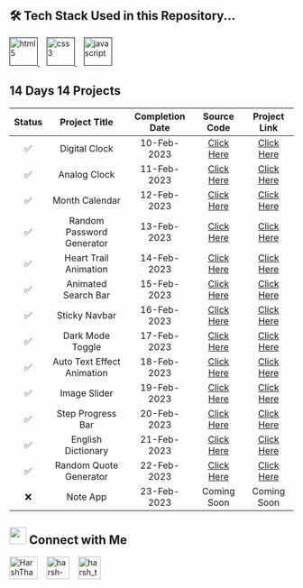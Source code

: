 <!-- <p align="center">
  <a href="https://twitter.com/HarshThakkar971">
    <img alt="Banner" height="100%" width="100%"  src="https://www.linkpicture.com/q/Banner_13.png">
  </a>
</p> -->

## 🛠 Tech Stack Used in this Repository...

<a href="" target="_blank"> <img src="https://camo.githubusercontent.com/c3a116928dc4560b0b08d4b4afe69b34844171f896529cc7572674965f2cd66c/68747470733a2f2f63646e2d69636f6e732d706e672e666c617469636f6e2e636f6d2f3132382f3137342f3137343835342e706e67" alt="html5" height="50" width="50"/> </a>
&nbsp;&nbsp;
<a href="" target="_blank"> <img src="https://camo.githubusercontent.com/19245ec17eda7364486b88211a4f9893001661c78d384430843df7584f30ec4e/68747470733a2f2f63646e2d69636f6e732d706e672e666c617469636f6e2e636f6d2f3132382f3733322f3733323139302e706e67" alt="css3" height="50" width="50"/> </a>
&nbsp;&nbsp;
<a href="" target="_blank"> <img src="https://camo.githubusercontent.com/c5b45f4b07364324947b8a0cb15e93ff32890d94321295fb8254aa06d1c5dc55/68747470733a2f2f63646e2d69636f6e732d706e672e666c617469636f6e2e636f6d2f3132382f353936382f353936383239322e706e67" alt="javascript" height="50" width="50"/> </a>

## 14 Days 14 Projects

| Status |       Project Title        | Completion Date |                                       Source Code                                        |  Project Link  |
| :----: | :------------------------: | :-------------: | :--------------------------------------------------------------------------------------: | :------------: |
|   ✅   |       Digital Clock        |   10-Feb-2023   | [Click Here](https://github.com/ArvindParekh/14-Days-JS/tree/main/1.%20Digital%20Clock)  | [Click Here](https://digital-clock-14daysjs.vercel.app/) |
|   ✅   |        Analog Clock        |   11-Feb-2023   |  [Click Here](https://github.com/ArvindParekh/14-Days-JS/tree/main/2.%20Analog%20Clock)  | [Click Here](https://analog-clock-14daysjs.vercel.app/) |
|   ✅   |       Month Calendar       |   12-Feb-2023   | [Click Here](https://github.com/ArvindParekh/14-Days-JS/tree/main/3.%20Month%20Calendar) | [Click Here](https://calendar-14daysjs.vercel.app/) |
|   ✅   | Random Password Generator  |   13-Feb-2023   | [Click Here](https://github.com/ArvindParekh/14-Days-JS/tree/main/5.%20Random%20Password%20Generator) | [Click Here](https://password-generator-14daysjs.vercel.app/) |
|   ✅   |   Heart Trail Animation    |   14-Feb-2023   | [Click Here](https://github.com/ArvindParekh/14-Days-JS/tree/main/5.%20Trail%20Animation) | [Click Here](https://trail-animation-14daysjs.netlify.app/) |
|   ✅   |    Animated Search Bar     |   15-Feb-2023   | [Click Here](https://github.com/ArvindParekh/14-Days-JS/tree/main/6.%20Animated%20Search%20Bar) | [Click Here](https://animated-search-bar-14daysjs.netlify.app/) |
|   ✅   |       Sticky Navbar        |   16-Feb-2023   | [Click Here](https://github.com/ArvindParekh/14-Days-JS/tree/main/7.%20Sticky%20Navbar) | [Click Here](https://sticky-navbar-14daysjs.netlify.app/) |
|   ✅   |      Dark Mode Toggle      |   17-Feb-2023   | [Click Here](https://github.com/ArvindParekh/14-Days-JS/tree/main/8.%20Dark%20Mode%20Toggle) | [Click Here](https://dark-mode-toggle-14daysjs.netlify.app/) |
|   ✅   | Auto Text Effect Animation |   18-Feb-2023   |  [Click Here](https://github.com/ArvindParekh/14-Days-JS/tree/main/9.%20Auto%20Text%20Animation) | [Click Here](https://auto-text-animation-14daysjs.netlify.app/) |
|   ✅   |        Image Slider        |   19-Feb-2023   | [Click Here](https://github.com/ArvindParekh/14-Days-JS/tree/main/10.%20Image%20Slider) | [Click Here](https://image-slider-14daysjs.netlify.app/) |
|   ✅   |     Step Progress Bar      |   20-Feb-2023   | [Click Here](https://github.com/ArvindParekh/14-Days-JS/tree/main/11.%20Progress%20Bar) | [Click Here](https://progress-bar-14daysjs.netlify.app/) |
|   ✅   |     English Dictionary     |   21-Feb-2023   | [Click Here](https://github.com/ArvindParekh/14-Days-JS/tree/main/12.%20English%20Dictionary) | [Click Here](https://english-dictionary-14daysjs.netlify.app/) |
|   ✅   |   Random Quote Generator   |   22-Feb-2023   | [Click Here](https://github.com/ArvindParekh/14-Days-JS/tree/main/13.%20Quote%20Generator) | [Click Here](https://random-quote-generator-14daysjs.netlify.app/) |
|   ❌   |          Note App          |   23-Feb-2023   | Coming Soon | Coming Soon |

## <img src="https://camo.githubusercontent.com/7d747cc08b78d016646aed967d248840d37bb148002f56f7f24bc0f4e56ff540/68747470733a2f2f63646e2d69636f6e732d706e672e666c617469636f6e2e636f6d2f3132382f333433372f333433373239372e706e67" width="30" /> Connect with Me

<p>

<a href="https://twitter.com/ArvindParekh_21" target="blank"><img align="center" src="https://upload.wikimedia.org/wikipedia/commons/thumb/4/4f/Twitter-logo.svg/1200px-Twitter-logo.svg.png" alt="HarshThakkar971" height="40" width="50" /></a>
&nbsp;&nbsp;
<a href="https://www.linkedin.com/in/arvind-parekh-b756a71ba/" target="blank"><img align="center" src="https://upload.wikimedia.org/wikipedia/commons/thumb/c/ca/LinkedIn_logo_initials.png/800px-LinkedIn_logo_initials.png" alt="harsh-thakkar-7764bb1a4" height="40" width="40" /></a>
&nbsp;&nbsp;
<a href="https://www.instagram.com/arvind.zip" target="blank"><img align="center" src="https://upload.wikimedia.org/wikipedia/commons/thumb/e/e7/Instagram_logo_2016.svg/768px-Instagram_logo_2016.svg.png" alt="harsh_thakkar09" height="40" width="40" /></a>

 <!-- <h3 align="left">Support:</h3>

<p><a href="https://www.buymeacoffee.com/harshthakkar971"> <img align="left" src="https://cdn.buymeacoffee.com/buttons/v2/default-yellow.png" height="50" width="210" alt="harshthakkar971" /></a></p> -->

</p>
